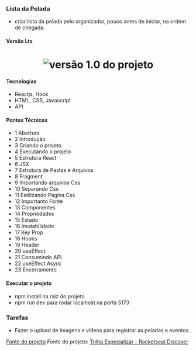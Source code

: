 ### Lista da Pelada

- criar lista da pelada pelo organizador, pouco antes de iniciar, na ordem de chegada.

#### Versão Lts

<h1 align="center">
    <img alt="versão 1.0 do projeto" title="#lista-dapelada" src="./.github/tela-versao-lts.jpg">
</h1>

#### Tecnologias

- Reactjs, Hook
- HTML, CSS, Javascript
- API

#### Pontos Técnicos

- 1 Abertura
- 2 Introdução
- 3 Criando o projeto
- 4 Executando o projeto
- 5 Estrutura React
- 6 JSX
- 7 Estrutura de Pastas e Arquivos
- 8 Fragment
- 9 Importando arquivos Css
- 10 Separando Css
- 11 Estilizando Página Css
- 12 Importanto Fonte
- 13 Componentes
- 14 Propriedades
- 15 Estado
- 16 Imutabilidade
- 17 Key Prop
- 18 Hooks
- 19 Header
- 20 useEffect
- 21 Consumindo API
- 22 useEffect Async
- 23 Encerramento

#### Executar o projeto

- npm install na raiz do projeto
- npm run dev para rodar localhost na porta 5173

### Tarefas

- Fazer o upload de imagens e vídeos para registrar as peladas e eventos.

[Fonte do projeto](https://app.rocketseat.com.br/discover/course/especializar-react/especializar-react/encerramento-4)
Fonte do projeto: [Trilha Especializar - Rocketseat Discover](https://www.rocketseat.com.br/) 
